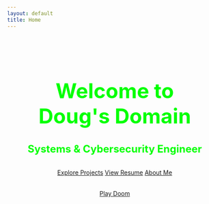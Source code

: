 ```yaml
---
layout: default
title: Home
---
```


<div class="homepage-content" style="text-align: center; padding: 2rem;">
  <h1 style="font-size: 3rem; color: #00ff00; margin-bottom: 1rem;">Welcome to Doug's Domain</h1>
  <h2 style="font-size: 1.5rem; color: #00ff00; margin-bottom: 2rem;">Systems & Cybersecurity Engineer</h2>
  <div style="margin-bottom: 2rem;">
    <a href="/projects" class="tech-button">Explore Projects</a>
    <a href="/resume" class="tech-button">View Resume</a>
    <a href="/about" class="tech-button">About Me</a>
  </div>
  <a href="/doom" class="tech-button">Play Doom</a>
</div>
